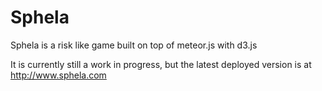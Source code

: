 Sphela
===========

Sphela is a risk like game built on top of meteor.js with d3.js

It is currently still a work in progress, but the latest deployed version is at http://www.sphela.com